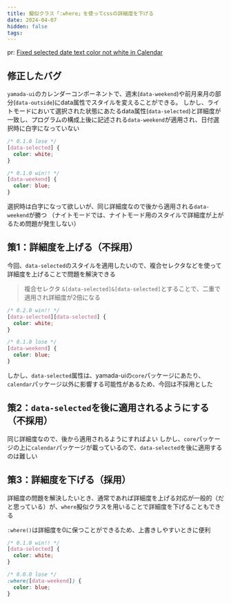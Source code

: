 ```yaml
---
title: 擬似クラス「:where」を使ってcssの詳細度を下げる
date: 2024-04-07
hidden: false
tags:
---
```


pr: [Fixed selected date text color not white in Calendar](https://github.com/yamada-ui/yamada-ui/pull/967)

## 修正したバグ

`yamada-ui`のカレンダーコンポーネントで、週末(`data-weekend`)や前月来月の部分(`data-outside`)にdata属性でスタイルを変えることができる。
しかし、ライトモードにおいて選択された状態にあたるdata属性(`data-selected`)と詳細度が一致し、プログラムの構成上後に記述される`data-weekend`が適用され、日付選択時に白字になっていない

```css
/* 0.1.0 lose */
[data-selected] {　
  color: white;
}

/* 0.1.0 win!! */
[data-weekend] {
  color: blue;
}
```
選択時は白字になって欲しいが、同じ詳細度なので後から適用される`data-weekend`が勝つ
（ナイトモードでは、ナイトモード用のスタイルで詳細度が上がるため問題が発生しない）

## 策1：詳細度を上げる（不採用）

今回、`data-selected`のスタイルを適用したいので、複合セレクタなどを使って詳細度を上げることで問題を解決できる

> 複合セレクタ
> `&[data-selected]&[data-selected]`とすることで、二重で適用され詳細度が2倍になる

```css
/* 0.2.0 win!! */
[data-selected][data-selected] {　
  color: white;
}

/* 0.1.0 lose */
[data-weekend] {
  color: blue;
}
```

しかし、`data-selected`属性は、yamada-uiの`core`パッケージにあたり、`calendar`パッケージ以外に影響する可能性があるため、今回は不採用とした

## 策2：`data-selected`を後に適用されるようにする（不採用）

同じ詳細度なので、後から適用されるようにすればよい
しかし、`core`パッケージの上に`calendar`パッケージが載っているので、`data-selected`を後に適用するのは難しい

## 策3：詳細度を下げる（採用）

詳細度の問題を解決したいとき、通常であれば詳細度を上げる対応が一般的（だと思っている）が、`where`擬似クラスを用いることで詳細度を下げることもできる

`:where()`は詳細度を0に保つことができるため、上書きしやすいときに便利

```css
/* 0.1.0 win!! */
[data-selected] {　
  color: white;
}

/* 0.0.0 lose */
:where([data-weekend]) {
  color: blue;
}
```
